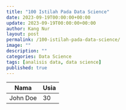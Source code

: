 ```yaml
---
title: "100 Istilah Pada Data Science"
date: 2023-09-19T00:00:00+00:00
update: 2023-09-19T00:00:00+00:00
author: Kang Nur
layout: post
permalink: /100-istilah-pada-data-science/
image: ""
description: ""
categories: Data Science
tags: [analisis data, data science]
published: true
---
```


<table id="myDataTable">
    <thead>
        <tr>
            <th>Nama</th>
            <th>Usia</th>
            <!-- Tambahkan lebih banyak kolom di sini sesuai kebutuhan Anda -->
        </tr>
    </thead>
    <tbody>
        <tr>
            <td>John Doe</td>
            <td>30</td>
        </tr>
        <!-- Tambahkan lebih banyak baris di sini -->
    </tbody>
</table>

